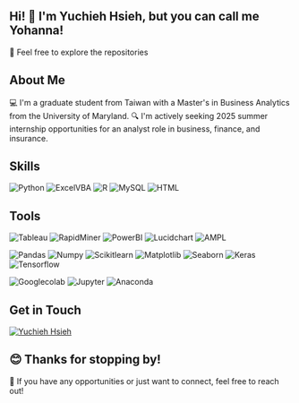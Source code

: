 ## Hi! 👋 I'm Yuchieh Hsieh, but you can call me Yohanna!
 🚀 Feel free to explore the repositories

## About Me
💻 I'm a graduate student from Taiwan with a Master's in Business Analytics from the University of Maryland.
🔍 I'm actively seeking 2025 summer internship opportunities for an analyst role in business, finance, and insurance.

## Skills
![Python](https://img.shields.io/badge/-Python-3776AB?style=flat&logo=python&logoColor=white)
![ExcelVBA](https://img.shields.io/badge/-ExcelVBA-green?style=flat&logo=excel&logoColor=white)
![R](https://img.shields.io/badge/-R-276DC3?style=flat&logo=r&logoColor=white)
![MySQL](https://img.shields.io/badge/-MySQL-4479A1?style=flat&logo=mysql&logoColor=white)
![HTML](https://img.shields.io/badge/-HTML-E34F26?style=flat&logo=html5&logoColor=white)

## Tools
![Tableau](https://img.shields.io/badge/-Tableau-lightblue?style=flat&logoColor=white)
![RapidMiner](https://img.shields.io/badge/-RapidMiner-009688?style=flat&logoColor=white)
![PowerBI](https://img.shields.io/badge/-PowerBI-orange?style=flat&logoColor=white)
![Lucidchart](https://img.shields.io/badge/-Lucidchart-FF6600?style=flat&logoColor=white)
![AMPL](https://img.shields.io/badge/-AMPL-black?style=flat&logoColor=white)

![Pandas](https://img.shields.io/badge/-Pandas-150458?style=flat&logo=pandas&logoColor=white)
![Numpy](https://img.shields.io/badge/-Numpy-013243?style=flat&logo=numpy&logoColor=white)
![Scikitlearn](https://img.shields.io/badge/-Scikitlearn-F7931E?style=flat&logo=scikitlearn&logoColor=white)
![Matplotlib](https://img.shields.io/badge/-Matplotlib-004E81?style=flat&logo=matplotlib&logoColor=white)
![Seaborn](https://img.shields.io/badge/-Seaborn-041E42?style=flat&logo=seaborn&logoColor=white)
![Keras](https://img.shields.io/badge/-Keras-D00000?style=flat&logo=keras&logoColor=white)
![Tensorflow](https://img.shields.io/badge/-Tensorflow-FF6F00?style=flat&logo=tensorflow&logoColor=white)

![Googlecolab](https://img.shields.io/badge/-Google%20Colab-F9AB00?style=flat&logo=googlecolab&logoColor=white)
![Jupyter](https://img.shields.io/badge/-Jupyter-F37626?style=flat&logo=Jupyter&logoColor=white)
![Anaconda](https://img.shields.io/badge/-Anaconda-44A833?style=flat&logo=anaconda&logoColor=white)

## Get in Touch
 [![Yuchieh Hsieh](https://img.shields.io/badge/-Yuchieh%20Hsieh-blue?style=flat&logo=linkedin&logoColor=white)](https://www.linkedin.com/in/yohanna-hsieh/)

## 😊 Thanks for stopping by!
 
🤝 If you have any opportunities or just want to connect, feel free to reach out!
<!--
**cokeaholic3981/cokeaholic3981** is a ✨ _special_ ✨ repository because its `README.md` (this file) appears on your GitHub profile.

Here are some ideas to get you started:

- 🔭 I’m currently working on ...
- 🌱 I’m currently learning ...
- 👯 I’m looking to collaborate on ...
- 🤔 I’m looking for help with ...
- 💬 Ask me about ...
- 📫 How to reach me: ...
- 😄 Pronouns: ...
- ⚡ Fun fact: ...
-->
